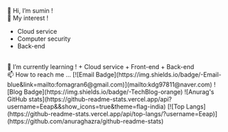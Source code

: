 👋 Hi, I’m sumin ! 
<br/>
👀 My interest !
  + Cloud service
  + Computer security
  + Back-end
<br/>
🌱 I’m currently learning !
  + Cloud service
  + Front-end
  + Back-end
<br/>
📫 How to reach me ...
[![Email Badge](https://img.shields.io/badge/-Email-blue&link=mailto:fomagran6@gmail.com)](mailto:kdg97811@naver.com)
![Blog Badge](https://img.shields.io/badge/-TechBlog-orange)
![Anurag's GitHub stats](https://github-readme-stats.vercel.app/api?username=Eeap&&show_icons=true&theme=flag-india)
[![Top Langs](https://github-readme-stats.vercel.app/api/top-langs/?username=Eeap)](https://github.com/anuraghazra/github-readme-stats)


<!---
Eeap/Eeap is a ✨ special ✨ repository because its `README.md` (this file) appears on your GitHub profile.
You can click the Preview link to take a look at your changes.
--->
